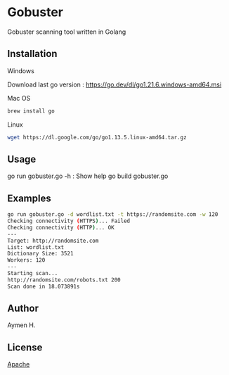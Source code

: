 # Gobuster
Gobuster scanning tool written in Golang

## Installation

Windows

Download last go version : https://go.dev/dl/go1.21.6.windows-amd64.msi

Mac OS

```bash
brew install go
```
Linux

```bash
wget https://dl.google.com/go/go1.13.5.linux-amd64.tar.gz
```

## Usage

go run gobuster.go -h : Show help
go build gobuster.go

## Examples

```bash
go run gobuster.go -d wordlist.txt -t https://randomsite.com -w 120
Checking connectivity (HTTPS)... Failed
Checking connectivity (HTTP)... OK
---
Target: http://randomsite.com
List: wordlist.txt
Dictionary Size: 3521
Workers: 120
---
Starting scan...
http://randomsite.com/robots.txt 200
Scan done in 18.073891s
```

## Author
Aymen H.

## License

[Apache](http://www.apache.org/licenses/)